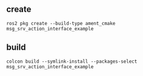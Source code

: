 ## create
```
ros2 pkg create --build-type ament_cmake msg_srv_action_interface_example
```

## build
```
colcon build --symlink-install --packages-select msg_srv_action_interface_example
```